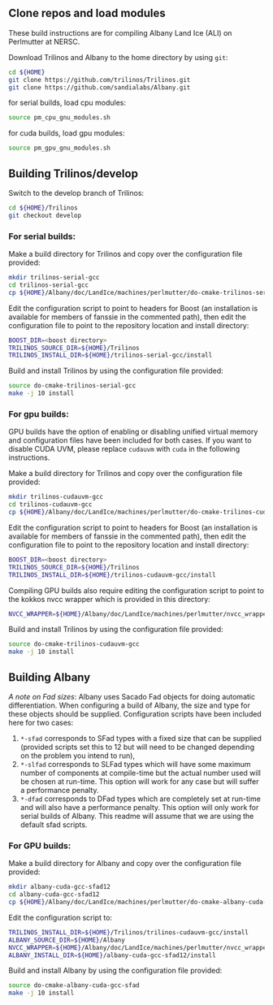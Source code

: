 ## Clone repos and load modules
These build instructions are for compiling Albany Land Ice (ALI) on Perlmutter at NERSC.

Download Trilinos and Albany to the home directory by using `git`:
```sh
cd ${HOME}
git clone https://github.com/trilinos/Trilinos.git
git clone https://github.com/sandialabs/Albany.git
```
for serial builds, load cpu modules:
```sh
source pm_cpu_gnu_modules.sh
```
for cuda builds, load gpu modules:
```sh
source pm_gpu_gnu_modules.sh
```

## Building Trilinos/develop
Switch to the develop branch of Trilinos:
```sh
cd ${HOME}/Trilinos
git checkout develop
```

### For serial builds:
Make a build directory for Trilinos and copy over the configuration file provided:
```sh
mkdir trilinos-serial-gcc
cd trilinos-serial-gcc
cp ${HOME}/Albany/doc/LandIce/machines/perlmutter/do-cmake-trilinos-serial-gcc .
```
Edit the configuration script to point to headers for Boost (an installation is available for members of fanssie in the commented path), then edit the configuration file to point to the repository location and install directory:
```sh
BOOST_DIR=<boost directory>
TRILINOS_SOURCE_DIR=${HOME}/Trilinos
TRILINOS_INSTALL_DIR=${HOME}/trilinos-serial-gcc/install
```
Build and install Trilinos by using the configuration file provided:
```sh
source do-cmake-trilinos-serial-gcc
make -j 10 install
```

### For gpu builds:
GPU builds have the option of enabling or disabling unified virtual memory and configuration files have been included for both cases. If you want to disable CUDA UVM, please replace `cudauvm` with `cuda` in the following instructions.

Make a build directory for Trilinos and copy over the configuration file provided:
```sh
mkdir trilinos-cudauvm-gcc
cd trilinos-cudauvm-gcc
cp ${HOME}/Albany/doc/LandIce/machines/perlmutter/do-cmake-trilinos-cudauvm-gcc .
```
Edit the configuration script to point to headers for Boost (an installation is available for members of fanssie in the commented path), then edit the configuration file to point to the repository location and install directory:
```sh
BOOST_DIR=<boost directory>
TRILINOS_SOURCE_DIR=${HOME}/Trilinos
TRILINOS_INSTALL_DIR=${HOME}/trilinos-cudauvm-gcc/install
```

Compiling GPU builds also require editing the configuration script to point to the kokkos nvcc wrapper which is provided in this directory:
```sh
NVCC_WRAPPER=${HOME}/Albany/doc/LandIce/machines/perlmutter/nvcc_wrapper_a100
```

Build and install Trilinos by using the configuration file provided:
```sh
source do-cmake-trilinos-cudauvm-gcc
make -j 10 install
```
## Building Albany

*A note on Fad sizes*: Albany uses Sacado Fad objects for doing automatic differentiation. When configuring a build of Albany, the size and type for these objects should be supplied. Configuration scripts have been included here for two cases: 
1) `*-sfad` corresponds to SFad types with a fixed size that can be supplied (provided scripts set this to 12 but will need to be changed depending on the problem you intend to run), 
2) `*-slfad` corresponds to SLFad types which will have some maximum number of components at compile-time but the actual number used will be chosen at run-time. This option will work for any case but will suffer a performance penalty.
3) `*-dfad` corresponds to DFad types which are completely set at run-time and will also have a performance penalty. This option will only work for serial builds of Albany.
This readme will assume that we are using the default sfad scripts.

### For GPU builds:
Make a build directory for Albany and copy over the configuration file provided:
```sh
mkdir albany-cuda-gcc-sfad12
cd albany-cuda-gcc-sfad12
cp ${HOME}/Albany/doc/LandIce/machines/perlmutter/do-cmake-albany-cuda-gcc-sfad .
```

Edit the configuration script to:
```sh
TRILINOS_INSTALL_DIR=${HOME}/Trilinos/trilinos-cudauvm-gcc/install
ALBANY_SOURCE_DIR=${HOME}/Albany
NVCC_WRAPPER=${HOME}/Albany/doc/LandIce/machines/perlmutter/nvcc_wrapper_a100
ALBANY_INSTALL_DIR=${HOME}/albany-cuda-gcc-sfad12/install
```
Build and install Albany by using the configuration file provided:
```sh
source do-cmake-albany-cuda-gcc-sfad
make -j 10 install
```
